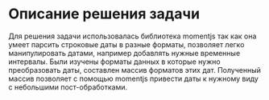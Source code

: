 # Описание решения задачи

Для решения задачи использовалась библиотека momentjs так как она умеет парсить строковые даты в разные форматы, позволяет легко манипулировать датами, например добавлять нужные временные интервалы.
Были изучены форматы данных в которые нужно преобразовать даты, составлен массив форматов этих дат. Полученный массив позволяет с помощью momentjs привести даты к нужному виду с небольшими пост-обработками.
